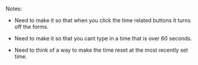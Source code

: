 Notes:

- Need to make it so that when you click the time related buttons it turns off the forms.

- Need to make it so that you cant type in a time that is over 60 seconds.

- Need to think of a way to make the time reset at the most recently set time.
